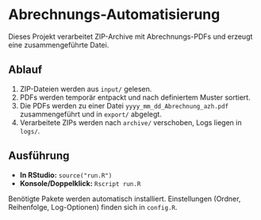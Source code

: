 # Abrechnungs-Automatisierung

Dieses Projekt verarbeitet ZIP-Archive mit Abrechnungs-PDFs und erzeugt eine zusammengeführte Datei.

## Ablauf
1. ZIP-Dateien werden aus `input/` gelesen.
2. PDFs werden temporär entpackt und nach definiertem Muster sortiert.
3. Die PDFs werden zu einer Datei `yyyy_mm_dd_Abrechnung_azh.pdf` zusammengeführt und in `export/` abgelegt.
4. Verarbeitete ZIPs werden nach `archive/` verschoben, Logs liegen in `logs/`.

## Ausführung
- **In RStudio:** `source("run.R")`
- **Konsole/Doppelklick:** `Rscript run.R`

Benötigte Pakete werden automatisch installiert. Einstellungen (Ordner, Reihenfolge, Log-Optionen) finden sich in `config.R`.
